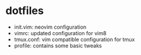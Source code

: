 # dotfiles

* init.vim: neovim configuration
* vimrc: updated configuration for vim8
* tmux.conf: vim compatible configuration for tmux
* profile: contains some basic tweaks
